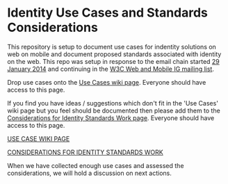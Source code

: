 Identity Use Cases and Standards Considerations
==================

This repository is setup to document use cases for indentity solutions on web on mobile and document proposed standards associated with identity on the web. This repo was setup in response to the email chain started [29 January 2014](http://lists.w3.org/Archives/Public/public-web-mobile/2014Jan/0038.html) and continuing in the [W3C Web and Mobile IG mailing list](http://lists.w3.org/Archives/Public/public-web-mobile/2014Jan/thread.html).

Drop use cases onto the [Use Cases wiki page](https://github.com/w3c-webmob/identity/wiki/Use-Case-List). Everyone should have access to this page.

If you find you have ideas / suggestions which don't fit in the 'Use Cases' wiki page but you feel should be documented then please add them to the [Considerations for Identity Standards Work page](https://github.com/w3c-webmob/identity/wiki/Considerations-for-Identity-Standards-Work). Everyone should have access to this page.

[USE CASE WIKI PAGE](https://github.com/w3c-webmob/identity/wiki/Use-Case-List)

[CONSIDERATIONS FOR IDENTITY STANDARDS WORK](https://github.com/w3c-webmob/identity/wiki/Use-Case-List)

When we have collected enough use cases and assessed the considerations, we will hold a discussion on next actions. 